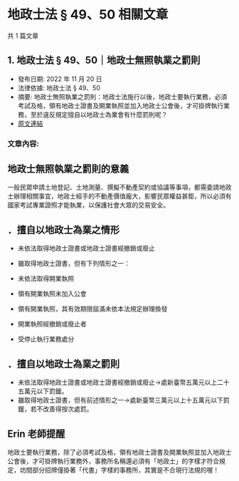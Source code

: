 # 地政士法 § 49、50 相關文章

共 1 篇文章

## 1. 地政士法 § 49、50｜地政士無照執業之罰則

- 發布日期: 2022 年 11 月 20 日
- 法律依據: 地政士法 § 49、50
- 摘要: 地政士無照執業之罰則：地政士法施行以後，地政士要執行業務，必須考試及格，領有地政士證書及開業執照並加入地政士公會後，才可掛牌執行業務，至於違反規定擅自以地政士為業會有什麼罰則呢？
- [原文連結](https://www.jasper-realestate.com/%e5%9c%b0%e6%94%bf%e5%a3%ab%e7%84%a1%e7%85%a7%e5%9f%b7%e6%a5%ad%e4%b9%8b%e7%bd%b0%e5%89%87/)

### 文章內容:

## 地政士無照執業之罰則的意義

一般民眾申請土地登記、土地測量、撰擬不動產契約或協議等事項，都需委請地政士辦理相關事宜，地政士經手的不動產價值龐大，影響民眾權益甚鉅，所以必須有國家考試專業證照才能執業，以保護社會大眾的交易安全。

## ．擅自以地政士為業之情形

- 未依法取得地政士證書或地政士證書經撤銷或廢止
- 雖取得地政士證書，但有下列情形之一：

- 未依法取得開業執照
- 領有開業執照未加入公會
- 領有開業執照，其有效期限屆滿未依本法規定辦理換發
- 開業執照經撤銷或廢止者
- 受停止執行業務處分

## ．擅自以地政士為業之罰則

- 未依法取得地政士證書或地政士證書經撤銷或廢止→處新臺幣五萬元以上二十五萬元以下罰鍰。
- 雖取得地政士證書，但有前述情形之一→處新臺幣三萬元以上十五萬元以下罰鍰，若不改善得按次處罰。

## Erin 老師提醒

地政士要執行業務，除了必須考試及格，領有地政士證書及開業執照並加入地政士公會後，才可掛牌執行業務外，事務所名稱還必須有「地政士」的字樣才符合規定，坊間部分招牌僅掛著「代書」字樣的事務所，其實是不合現行法規的喔！